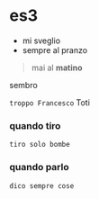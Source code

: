 # es3
- mi sveglio
- sempre al pranzo

> mai al **matino**

sembro

`troppo Francesco` Toti
### quando tiro
`tiro solo bombe` 
### quando parlo
`dico sempre cose` 
